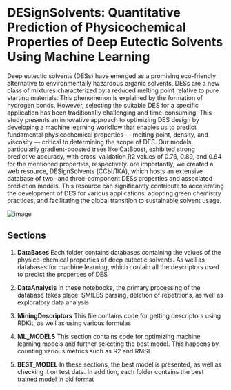 # DESignSolvents: Quantitative Prediction of Physicochemical Properties of Deep Eutectic Solvents Using Machine Learning

Deep eutectic solvents (DESs) have emerged as a promising eco-friendly alternative to environmentally hazardous organic solvents. DESs are a new class of mixtures characterized by a reduced melting point relative to pure starting materials. This phenomenon is explained by the formation of hydrogen bonds. However, selecting the suitable DES for a specific application has been traditionally challenging and time-consuming. This study presents an innovative approach to optimizing DES design by developing a machine learning workflow that enables us to predict fundamental physicochemical properties — melting point, density, and viscosity — critical to determining the scope of DES. Our models, particularly gradient-boosted trees like CatBoost, exhibited strong predictive accuracy, with cross-validation R2 values of 0.76, 0.89, and 0.64 for the mentioned properties, respectively. ore importantly, we created a web resource, DESignSolvents (ССЫЛКА), which hosts an extensive database of two- and three-component DESs properties and associated prediction models. This resource can significantly contribute to accelerating the development of DES for various applications, adopting green chemistry practices, and facilitating the global transition to sustainable solvent usage.

![image](https://github.com/Odegova-Valerie/DESignSolvents/assets/101416592/8d040edc-2d07-4f94-9d12-edcf28ff2480)


## Sections
1. **DataBases**
  Each folder contains databases containing the values of the physico-chemical properties of deep eutectic solvents. As well as databases for machine learning,   which contain all the descriptors used to predict the properties of DES

2. **DataAnalysis**
   In these notebooks, the primary processing of the database takes place: SMILES parsing, deletion of repetitions, as well as exploratory data analysis

3. **MiningDescriptors**
  This file contains code for getting descriptors using RDKit, as well as using various formulas

4. **ML_MODELS**
   This section contains code for optimizing machine learning models and further selecting the best model. This happens by counting various metrics such as R2 and RMSE

5. **BEST_MODEL**
  In these sections, the best model is presented, as well as checking it on test data. In addition, each folder contains the best trained model in pkl format


